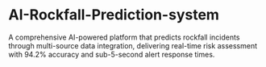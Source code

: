 # AI-Rockfall-Prediction-system
A comprehensive AI-powered platform that predicts rockfall incidents through multi-source data integration, delivering real-time risk assessment with 94.2% accuracy and sub-5-second alert response times.
